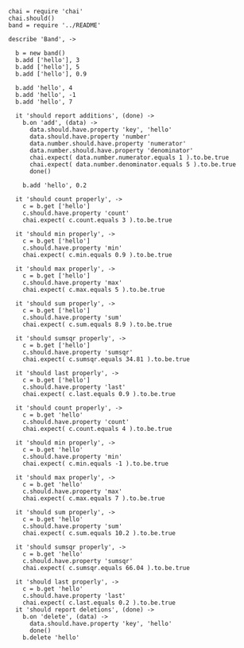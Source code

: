     chai = require 'chai'
    chai.should()
    band = require '../README'

    describe 'Band', ->

      b = new band()
      b.add ['hello'], 3
      b.add ['hello'], 5
      b.add ['hello'], 0.9

      b.add 'hello', 4
      b.add 'hello', -1
      b.add 'hello', 7

      it 'should report additions', (done) ->
        b.on 'add', (data) ->
          data.should.have.property 'key', 'hello'
          data.should.have.property 'number'
          data.number.should.have.property 'numerator'
          data.number.should.have.property 'denominator'
          chai.expect( data.number.numerator.equals 1 ).to.be.true
          chai.expect( data.number.denominator.equals 5 ).to.be.true
          done()

        b.add 'hello', 0.2

      it 'should count properly', ->
        c = b.get ['hello']
        c.should.have.property 'count'
        chai.expect( c.count.equals 3 ).to.be.true

      it 'should min properly', ->
        c = b.get ['hello']
        c.should.have.property 'min'
        chai.expect( c.min.equals 0.9 ).to.be.true

      it 'should max properly', ->
        c = b.get ['hello']
        c.should.have.property 'max'
        chai.expect( c.max.equals 5 ).to.be.true

      it 'should sum properly', ->
        c = b.get ['hello']
        c.should.have.property 'sum'
        chai.expect( c.sum.equals 8.9 ).to.be.true

      it 'should sumsqr properly', ->
        c = b.get ['hello']
        c.should.have.property 'sumsqr'
        chai.expect( c.sumsqr.equals 34.81 ).to.be.true

      it 'should last properly', ->
        c = b.get ['hello']
        c.should.have.property 'last'
        chai.expect( c.last.equals 0.9 ).to.be.true

      it 'should count properly', ->
        c = b.get 'hello'
        c.should.have.property 'count'
        chai.expect( c.count.equals 4 ).to.be.true

      it 'should min properly', ->
        c = b.get 'hello'
        c.should.have.property 'min'
        chai.expect( c.min.equals -1 ).to.be.true

      it 'should max properly', ->
        c = b.get 'hello'
        c.should.have.property 'max'
        chai.expect( c.max.equals 7 ).to.be.true

      it 'should sum properly', ->
        c = b.get 'hello'
        c.should.have.property 'sum'
        chai.expect( c.sum.equals 10.2 ).to.be.true

      it 'should sumsqr properly', ->
        c = b.get 'hello'
        c.should.have.property 'sumsqr'
        chai.expect( c.sumsqr.equals 66.04 ).to.be.true

      it 'should last properly', ->
        c = b.get 'hello'
        c.should.have.property 'last'
        chai.expect( c.last.equals 0.2 ).to.be.true
      it 'should report deletions', (done) ->
        b.on 'delete', (data) ->
          data.should.have.property 'key', 'hello'
          done()
        b.delete 'hello'

